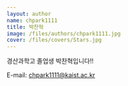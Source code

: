 ```yaml
---
layout: author
name: chpark1111
title: 박찬혁
image: /files/authors/chpark1111.jpg
cover: /files/covers/Stars.jpg
---
```

경산과학고 졸업생 박찬혁입니다!!

E-mail: chpark1111@kaist.ac.kr
